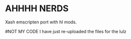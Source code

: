 # AHHHH NERDS
Xash emscripten port with hl mods.






#NOT MY CODE
I have just re-uploaded the files for the lulz
